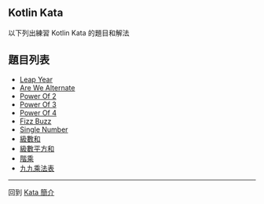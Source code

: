 ## Kotlin Kata

以下列出練習 Kotlin Kata 的題目和解法

## 題目列表
- [Leap Year](leap-years.md)
- [Are We Alternate](are-we-alternate.md)
- [Power Of 2](power-of-two.md)
- [Power Of 3](power-of-three.md)
- [Power Of 4](power-of-four.md)
- [Fizz Buzz](fizz-buzz.md)
- [Single Number](single-number.md)
- [級數和](sum-of-series.md)
- [級數平方和](sum-of-square-series.md)
- [階乘](multiple-of-series.md)
- [九九乘法表](multiplication-table.md)

-----

回到 [Kata 簡介](../../kata/index.md)
